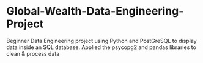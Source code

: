# Global-Wealth-Data-Engineering-Project

Beginner Data Engineering project using Python and PostGreSQL to display data inside an SQL database. Applied the psycopg2 and pandas libraries to clean & process data
